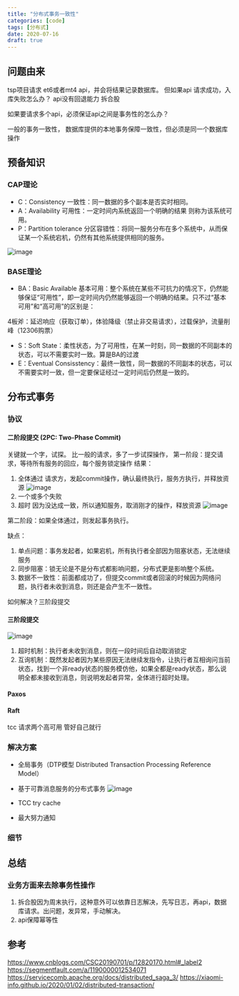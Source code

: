 ```yaml
---
title: "分布式事务一致性"
categories: [code]
tags: [分布式]
date: 2020-07-16
draft: true
---
```



## 问题由来
tsp项目请求 et6或者mt4 api，并会将结果记录数据库。
但如果api 请求成功，入库失败怎么办？ api没有回退能力
拆合股

如果要请求多个api，必须保证api之间是事务性的怎么办？

一般的事务一致性， 数据库提供的本地事务保障一致性，但必须是同一个数据库操作


## 预备知识

### CAP理论
- C：Consistency 一致性：同一数据的多个副本是否实时相同。
- A：Availability 可用性：一定时间内系统返回一个明确的结果 则称为该系统可用。
- P：Partition tolerance 分区容错性：将同一服务分布在多个系统中，从而保证某一个系统宕机，仍然有其他系统提供相同的服务。

![image](../../../img/cap.png)

### BASE理论
- BA：Basic Available 基本可用：整个系统在某些不可抗力的情况下，仍然能够保证“可用性”，即一定时间内仍然能够返回一个明确的结果。只不过“基本可用”和“高可用”的区别是：

4板斧：延迟响应（获取订单），体验降级（禁止非交易请求），过载保护，流量削峰（12306购票）

- S：Soft State：柔性状态，为了可用性，在某一时刻，同一数据的不同副本的状态，可以不需要实时一致。算是BA的过渡
- E：Eventual Consisstency：最终一致性，同一数据的不同副本的状态，可以不需要实时一致，但一定要保证经过一定时间后仍然是一致的。

## 分布式事务
### 协议
#### 二阶段提交 (2PC: Two-Phase Commit)
关键就一个字，试探。
比一般的请求，多了一步试探操作，
第一阶段：提交请求，等待所有服务的回应，每个服务锁定操作
结果：
1. 全体通过
请求方，发起commit操作，确认最终执行，服务方执行，并释放资源
![image](../../../img/2pc-1.png)
2. 一个或多个失败
3. 超时
因为没达成一致，所以通知服务，取消刚才的操作，释放资源
![image](../../../img/2pc-2.png)

第二阶段：如果全体通过，则发起事务执行。

缺点：
1. 单点问题：事务发起者，如果宕机，所有执行者全部因为阻塞状态，无法继续服务
2. 同步阻塞：锁无论是不是分布式都影响问题，分布式更是影响整个系统。
3. 数据不一致性：前面都成功了，但提交commit或者回滚的时候因为网络问题，执行者未收到消息，则还是会产生不一致性。

如何解决？三阶段提交
#### 三阶段提交
![image](../../../img/3pc.png)

1. 超时机制：执行者未收到消息，则在一段时间后自动取消锁定
2. 互询机制：既然发起者因为某些原因无法继续发指令，让执行者互相询问当前状态，找到一个非ready状态的服务模仿他，如果全都是ready状态，那么说明全都未接收到消息，则说明发起者异常，全体进行超时处理。

#### Paxos

#### Raft

tcc
 请求两个高可用 管好自己就行
### 解决方案
- 全局事务（DTP模型 Distributed Transaction Processing Reference Model）
- 基于可靠消息服务的分布式事务
![image](../../../img/可靠消息一致性.png)

- TCC
    try cache
    
- 最大努力通知


### 细节
## 总结
### 业务方面来去除事务性操作
1. 拆合股因为周末执行，这种意外可以依靠日志解决，先写日志，再api，数据库请求。出问题，发异常，手动解决。
2. api保障幂等性


## 参考
https://www.cnblogs.com/CSC20190701/p/12820170.html#_label2
https://segmentfault.com/a/1190000012534071
https://servicecomb.apache.org/docs/distributed_saga_3/
https://xiaomi-info.github.io/2020/01/02/distributed-transaction/
